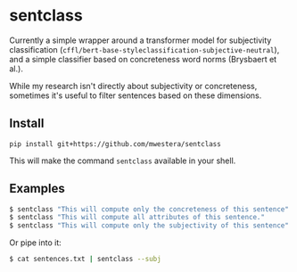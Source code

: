 # sentclass #

Currently a simple wrapper around a transformer model for subjectivity classification (`cffl/bert-base-styleclassification-subjective-neutral`), and a simple classifier based on concreteness word norms (Brysbaert et al.).

While my research isn't directly about subjectivity or concreteness, sometimes it's useful to filter sentences based on these dimensions.

## Install ##

`pip install git+https://github.com/mwestera/sentclass`

This will make the command `sentclass` available in your shell.

## Examples ##

```bash
$ sentclass "This will compute only the concreteness of this sentence" --conc
$ sentclass "This will compute all attributes of this sentence."
$ sentclass "This will compute only the subjectivity of this sentence" --subj
```

Or pipe into it:

```bash
$ cat sentences.txt | sentclass --subj
```

